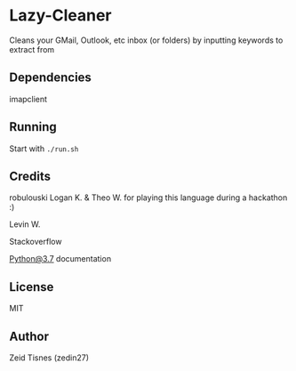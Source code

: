 # Lazy-Cleaner
Cleans your GMail, Outlook, etc inbox (or folders) by inputting keywords to extract from

## Dependencies

imapclient

## Running

Start with `./run.sh`

## Credits

robulouski
Logan K. & Theo W. for playing this language during a hackathon :)

Levin W.

Stackoverflow

Python@3.7 documentation


## License

MIT

## Author

Zeid Tisnes (zedin27)
